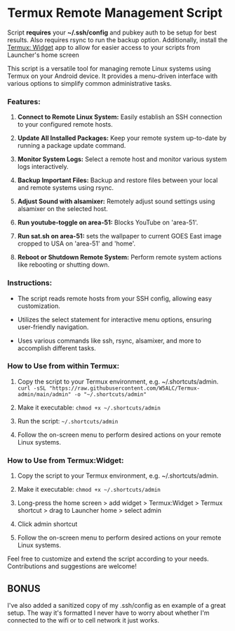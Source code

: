 # Termux Remote Management Script

Script        **requires**       your       **~/.ssh/config**       and pubkey auth to be setup for best results. Also requires rsync to run the backup option. Additionally, install the [Termux: Widget](https://f-droid.org/repo/com.termux.widget_13.apk) app to allow for easier access to your scripts from Launcher's home screen

This script is a versatile tool for managing remote Linux systems using Termux on your Android device. It provides a menu-driven interface with various options to simplify common administrative tasks.

### Features:
1. **Connect to Remote Linux System:** Easily establish an SSH connection to your configured remote hosts.

2. **Update All Installed Packages:** Keep your remote system up-to-date by running a package update command.

3. **Monitor System Logs:** Select a remote host and monitor various system logs interactively.

4. **Backup Important Files:** Backup and restore files between your local and remote systems using rsync.

5. **Adjust Sound with alsamixer:** Remotely adjust sound settings using alsamixer on the selected host.

6. **Run youtube-toggle on area-51:** Blocks YouTube on 'area-51'.

7. **Run sat.sh on area-51:** sets the wallpaper to current GOES East image cropped to USA on 'area-51' and 'home'.

8. **Reboot or Shutdown Remote System:** Perform remote system actions like rebooting or shutting down.

### Instructions:
- The script reads remote hosts from your SSH config, allowing easy customization.

- Utilizes the select statement for interactive menu options, ensuring user-friendly navigation.

- Uses various commands like ssh, rsync, alsamixer, and more to accomplish different tasks.

### How to Use from within Termux:
1. Copy the script to your Termux environment, e.g. ~/.shortcuts/admin.
 `curl -sSL "https://raw.githubusercontent.com/W5ALC/Termux-admin/main/admin" -o "~/.shortcuts/admin"`

2. Make it executable: `chmod +x ~/.shortcuts/admin`

3. Run the script: `~/.shortcuts/admin`

4. Follow the on-screen menu to perform desired actions on your remote Linux systems.

### How to Use from Termux:Widget:
1. Copy the script to your Termux environment, e.g. ~/.shortcuts/admin.

2. Make it executable: `chmod +x ~/.shortcuts/admin`

3. Long-press the home screen > add widget > Termux:Widget > Termux shortcut > drag to Launcher home > select admin

4. Click admin shortcut

5. Follow the on-screen menu to perform desired actions on your remote Linux systems.

Feel free to customize and extend the script according to your needs. Contributions and suggestions are welcome!

## BONUS
I've also added a sanitized copy of my .ssh/config as en example of a great setup. The way it's formatted I never have to worry about whether I'm connected to the wifi or to cell network it just works. 
